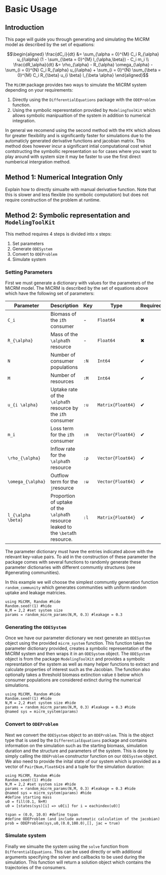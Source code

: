 # Basic Usage
## Introduction
This page will guide you through generating and simulating the MiCRM model as described by the set of equations:

```math
\begin{aligned}
    \frac{dC_i}{dt} &= \sum_{\alpha = 0}^{M} C_i R_{\alpha} u_{i\alpha}  (1 - \sum_{\beta = 0}^{M} l_{\alpha,\beta}) - C_i m_i \\
    \frac{dR_\alpha}{dt} &= \rho_{\alpha} - R_{\alpha} \omega_{\alpha} - \sum_{i = 0}^{N} C_i R_{\alpha} u_{i\alpha} + \sum_{i = 0}^{N} \sum_{\beta = 0}^{M} C_i R_{\beta} u_{i \beta} l_{\beta \alpha}
\end{aligned}
```
The `MiCRM` package provides two ways to simulate the MiCRM system depending on your requirements:
1. Directly using the `DifferentialEquations` package with the `ODEProblem` function.
2. Using the symbolic reperesntation provided by `ModelingToolKit` which allows symbolic manipualtion of the system in addition to numerical integration. 

In general we recomend using the second method with the `MTK` which allows for greater flexibility and is significantly faster for simulations due to the automaticly generated derivative functions and jacobian matrix. This method does however incur a significant intial computational cost whist contstructing the symbollic representation so for cases where you want to play around with system size it may be faster to use the first direct numberical intergration method. 

## Method 1: Numerical Integration Only

Explain how to directly simualte with manual derivative function. Note that this is slower and less flexible (no symbolic computation) but does not require construction of the problem at runtime. 

## Method 2: Symbolic representation and `ModelingToolKit`

This method requires 4 steps  is divided into x steps:
1. Set parameters
2. Generate `ODESystem`
3. Convert to `ODEProblem`
4. Simulate system

### Setting Parameters
First we must generate a dictionary with values for the parameters of the MiCRM model. The MiCRM is described by the set of equations above which have the following set of parameters:

| Parameter    	| Description                                                                  	| Key  	| Type              	| Required? |
|--------------	|------------------------------------------------------------------------------	|------	|-------------------    |-----------|
| ``C_i``      	| Biomass of the ``i``th consumer                                              	| -    	| `Float64`         	| ✖         |
| ``R_{\alpha}``| Mass of the ``\alpha``th resource                                             | -    	| `Float64`         	| ✖         |
| ``N``        	| Number of consumer populations                                               	| `:N` 	| `Int64`           	| ✔         |
| ``M``        	| Number of resources                                                          	| `:M` 	| `Int64`           	| ✔         |
| ``u_{i \alpha}``| Uptake rate of the ``\alpha``th resource  by the `i`th consumer             | `:u` 	| `Matrix{Float64}` 	| ✔         |
| ``m_i``      	| Loss term for the ``i``th consumer                                           	| `:m` 	| `Vector{Float64}` 	| ✔         |
| ``\rho_{\alpha}``| Inflow rate for the ``\alpha``th resource                                  | `:ρ` 	| `Vector{Float64}` 	| ✔         |
| ``\omega_{\alpha}``| Outflow term for the ``j``resource                                       | `:ω` 	| `Vector{Float64}` 	| ✔         |
| ``l_{\alpha \beta}``| Proportion of uptake of the ``\alpha``th resource leaked to the ``\beta``th resource.| `:l` 	| `Matrix{Float64}` 	| ✔         |

The parameter dictionary must have the entries indicated above with the relevant key-value pairs. To aid in the construction of these parameter the package comes with several functions to randomly generate these parameter dictionaries with different communtiy structures (see #generating communities). 

In this example we will choose the simplest communtiy generation function `random_community` which generates communities with uniform random uptake and leakage matricies. 

```@example
using MiCRM, Random #hide
Random.seed!(1) #hide
N,M = 2,2 #set system size 
params = random_micrm_params(N,M, 0.3) #leakage = 0.3
```

### Generating the `ODESystem`

Once we have our parameter dictionary we next generate an `ODESystem` object using the provided `micrm_system` function. This function takes the parameter dictionary provided, creates a symbolic representation of the MiCRM system and then wraps it in an `ODESystem` object. The `ODESystem` object is from the package `ModelingToolKit` and provides a symbolic represntation of the system as well as many helper functions to extract and calculate properties of interest such as the Jacobian. The function also optionally takes a threshold biomass extinction value `δ` below which consumer populations are considered extinct during the numerical simulations.  

```@example
using MiCRM, Random #hide
Random.seed!(1) #hide
N,M = 2,2 #set system size #hide
params = random_micrm_params(N,M, 0.3) #leakage = 0.3 #hide
@named sys = micrm_system(params)
```

### Convert to `ODEProblem`

Next we convert the `ODESystem` object to an `ODEProblem`. This is the object type that is used by the `DifferentialEquations` package and contains information on the simulation such as the starting biomass, simulation duration and the structure and parameters of the system. This is done by simply calling the `ODEProblem` constructor function on our `ODESystem` object. We also need to provide the inital state of our system which is provided as a vector of `Pair{Num,Float64}`s and a tuple for the simulation duration:

```@example
using MiCRM, Random #hide
Random.seed!(1) #hide
N,M = 2,2 #set system size #hide
params = random_micrm_params(N,M, 0.3) #leakage = 0.3 #hide
@named sys = micrm_system(params) #hide
#define starting mass
u0 = fill(0.1, N+M)
u0 = [states(sys)[i] => u0[i] for i = eachindex(u0)]

tspan = (0.0, 10.0) #define tspan
#define ODEProblem (and include automatic calculation of the jacobian)
prob = ODEProblem(sys,u0,(0.0,100.0),[], jac = true)
```

### Simulate system
Finally we simualte the system using the `solve` function from `DifferentialEquations`. This can be used directly or with additional arguments specifying the solver and callbacks to be used during the simulation. This function will return a solution object which contains the trajectories of the consumers.